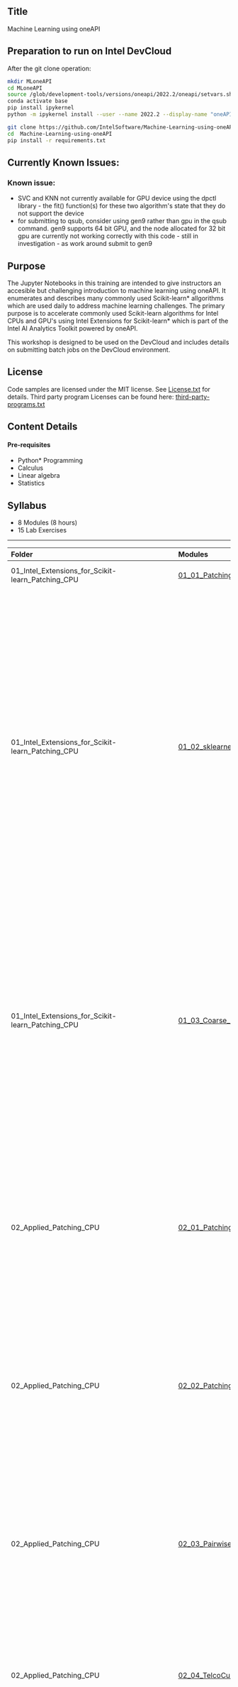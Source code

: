## Title
Machine Learning using oneAPI
  
## Preparation to run on Intel DevCloud

After the git clone operation:

```bash
mkdir MLoneAPI
cd MLoneAPI
source /glob/development-tools/versions/oneapi/2022.2/oneapi/setvars.sh --force
conda activate base
pip install ipykernel
python -m ipykernel install --user --name 2022.2 --display-name "oneAPI 2022.2"

git clone https://github.com/IntelSoftware/Machine-Learning-using-oneAPI.git
cd  Machine-Learning-using-oneAPI
pip install -r requirements.txt
```

## Currently Known Issues:

### Known issue: 
- SVC and KNN not currently available for GPU device using the dpctl library - the fit() function(s) for these two algorithm's state that they do not support the device
- for submitting to qsub, consider using gen9 rather than gpu in the qsub command. gen9 supports 64 bit GPU, and the node allocated for 32 bit gpu are currently not working correctly with this code - still in investigation - as work around submit to gen9


## Purpose
The Jupyter Notebooks in this training are intended to give instructors an accesible but challenging introduction to machine learning using oneAPI.  It enumerates and describes many commonly used Scikit-learn* allgorithms which are used  daily to address machine learning challenges.  The primary purpose is to accelerate commonly used Scikit-learn algorithms for Intel CPUs and GPU's using Intel Extensions for Scikit-learn* which is part of the Intel AI Analytics Toolkit powered by oneAPI.

This workshop is designed to be used on the DevCloud and includes details on submitting batch jobs on the DevCloud environment.

## License  
Code samples 
are licensed under the MIT license. See [License.txt](https://github.com/oneapi-src/oneAPI-samples/blob/master/License.txt) for details.
Third party program Licenses can be found here: [third-party-programs.txt](https://github.com/oneapi-src/oneAPI-samples/blob/master/third-party-programs.txt)

## Content Details

#### Pre-requisites

- Python* Programming
- Calculus
- Linear algebra
- Statistics


## Syllabus

- 8 Modules (8 hours)
- 15 Lab Exercises

-----------------------
| Folder | Modules | Description | Duration |
| :--- | :--- | :------ | :------ |
| 01_Intel_Extensions_for_Scikit-learn_Patching_CPU|[01_01_Patching_Classifier_CPU](01_Intel_Extensions_for_Scikit-learn_Patching_CPU/01_01_Patching_Classifier_CPU.ipynb)| + Apply the simple patch to scikit-learn* KNN.| 15 min |
| 01_Intel_Extensions_for_Scikit-learn_Patching_CPU |[01_02_sklearnex_Motivation_Acceleration.ipynb](01_Intel_Extensions_for_Scikit-learn_Patching_CPU/01_02_sklearnex_Motivation_Acceleration.ipynb)| +Describe the basics of oneAPI AI Kit components, and where the Intel(R) Extensions for scikit-learn* fits in the broader package<br>+ Describe where to download and how to install the oneAPI AI Kit<br>+ Describe the advantages of one specific component of oneAPI AI Kit, Intel(R) Extensions for scikit-learn*, invoked via the sklearnex library<br>+ Apply the patch and unpatch functions with varying granularities including python scripts and also within Jupyter cells -from whole file applications to more surgical patches applied to a single algorithm.<br>+ Enumerate sklearn algorithms which have been optimized.| 15 min |
| 01_Intel_Extensions_for_Scikit-learn_Patching_CPU |[01_03_Coarse_Patching_Strategy.ipynb](01_Intel_Extensions_for_Scikit-learn_Patching_CPU/01_03_Coarse_Patching_Strategy.ipynb)|+ Describe how to import and apply patch_sklearn()<br>+ Describe how to import and apply unpatch_sklearn()<br>+ Describe method & apply the patch to an entire python program<br>+ Describe how to surgically unpatch specific optimized functions if needed<br>+ Describe a patching strategy that ensures that the Intel Extensions for scikit-learn runs as fast or faster than the stock algorithms it replaces<br>+Apply patch methodology to speed up KNN on CovType dataset| 15 min |
| 02_Applied_Patching_CPU |[02_01_Patching_Kmeans_CPU](02_Applied_Patching_CPU/02_01_Patching_Kmeans_CPU.ipynb)| + Describe the value of Intel® Extension for Scikit-learn methodology in extending scikit-learn optimization capabilites.<br> + Name key imports and function calls to use Intel Extension for Scikit-learn to target Kmeans.<br> + Build a Sklearn implementation of Kmeans targeting CPU using patching.<br> + Apply patching with dynamic versus lexical scope approaches.| 20 min |
| 02_Applied_Patching_CPU |[02_02_PatchingSVM_CPU](02_Applied_Patching_CPU/02_02_PatchingSVM_CPU.ipynb)| + Describe how to surgically unpatch specific optimized functions if needed.<br> + Describe differences in patching more globally versus more surgically.<br> + Apply patching to SVC algorithm.<br> + Describe acceleration for the covtype dataset usinf SVC. | 20 min |  
| 02_Applied_Patching_CPU |[02_03_Pairwise_DistanceVectorizedStockSImulationReadPortfolio](02_Applied_Patching_CPU/02_03_Pairwise_DistanceVectorizedStockSImulationReadPortfolio.ipynb)|+ Describe and apply the correct surgical patching method to patch pairwise_distance.<br> + Describe which distance metrics such as 'euclidean', 'mahattan', 'cosine', or 'correlation' are optimized by Intel Extensions for Scikit learn.<br> + Describe the application of pairwise_distance to the problem of finding all time series charts similar to a chosen pattern.| 20 min |
| 02_Applied_Patching_CPU |[02_04_TelcoCustomerChurn_OPTIONAL](02_Applied_Patching_CPU/02_04_TelcoCustomerChurn_OPTIONAL.ipynb)|+ Practicum: Apply patching strategy to Telco Customer churn code.<br> + Apply patch to PCA, DBSCAN, KMEANS, and classifier of your choice.| 20 min |
| 03_Applied_to_Image_Clustering_CPU |[03_01_Practicum_ImageClustering](03_Applied_to_Image_Clustering_CPU/03_01_Practicum_ImageClustering.ipynb)| + Explore and interpret the image dataset.<br> + Apply Intel® Extension for Scikit-learn* patches to Principal Components Analysis (PCA), Kmeans,and DBSCAN algorithms.<br> + Synthesize your understanding- searching for ways to patch or unpatch any applicable cells to maximize the performance of each cell.| 60 min |
| 04_Applied_to_Galaxy_Classification_CPU |[04_01_Practicum_AnalyzeGalaxyBatch](04_Applied_to_Galaxy_Classification_CPU/04_01_Practicum_AnalyzeGalaxyBatch.ipynb)| + Apply Multiple Classification Algorithms with GPU to classify stars belonging to each galaxy within a combined super galaxy to determine most accurate model.<br> + Apply Intel® Extension for Scikit-learn* patch and SYCL context to compute on available GPU resource.<br> Synthesize your compreshension by searching for opportunities in each cell to maximize performance. Investigate adding pairwise distance as a means for all the stars within 3 light years.| 60 min |
| 05_Introduction_dpctl_for_GPU |[05_01_Introduction_simple_gallery_dpctl_for_GPU](05_Introduction_dpctl_for_GPU/05_01_Introduction_simple_gallery_dpctl_for_GPU.ipynb)| + Apply patching while targeting an Intel GPU.<br> + Apply Intel Extension for Scikit-learn to KNeighborsClassifier on Intel GPU.| 30 min |
| 05_Introduction_dpctl_for_GPU|[05_02_PatchingClassifier_GPU](05_Introduction_dpctl_for_GPU/05_02_PatchingClassifier_GPU.ipynb)|+ Describe how to apply dpctl compute follows data in conjuction with patching.<br> + Apply patching to KNN algorithm on covtype dataset.| 20 min |
| 05_Introduction_dpctl_for_GPU|[05_03_Gallery_of_Functions_on_GPU](05_Introduction_dpctl_for_GPU/05_03_Gallery_of_Functions_on_GPU.ipynb)| + Apply the patch functions with varying granularities.<br> + Leverage the Compute Follows Data methodology using Intel DPCTL library to target Intel GPU.<br> + Apply DPCTL and Patching to variety of Scikit-learn Algorithsm in a simple test harness structure.<br> + For the current hardware configurationson the Intel DevCloud - we are NOT focusing on performance.| 30 min |
| 06_Applied_to_Image_Clustering_GPU|[06_01_Practicum_ImageClustering](06_Applied_to_Image_Clustering_GPU/06_01_Practicum_ImageClustering.ipynb)| + Explore and interpret the image dataset.<br> + Apply Intel® Extension for Scikit-learn* patches to Principal Components Analysis (PCA), Kmeans,and DBSCAN algorithms.<br> + Synthesize your understanding- searching for ways to patch or unpatch any applicable cells to maximize the performance of each cell.<br> + Apply a q.sh script to submit a job to another node that has a GPU on Intel DevCloud.| 60 min |  
| 07_Applied_to_Galaxy_Classification_GPU|[07_01_Practicum_AnalyzeGalaxyBatch](07_Applied_to_Galaxy_Classification_GPU/07_01_Practicum_AnalyzeGalaxyBatch.ipynb)| + Apply Multiple Classification Algorithms with GPU to classify stars belonging to each galaxy within a combined super galaxy to determine most accurate model.<br> + Apply Intel® Extension for Scikit-learn* patch and SYCL context to compute on available GPU resource.<br> + Synthesize your compreshension by searching for opportunities in each cell to maximize performance. | 60 min |  
| 08_Introduction_to_Numpy_powered_by_oneAPI|[08_01_Numpy_How_Fast_Are_Numpy_Ops](08_Introduction_to_Numpy_powered_by_oneAPI/08_01_Numpy_How_Fast_Are_Numpy_Ops.ipynb)| + Desribe why replacing inefficient code, such as time consuming loops, wastes resources, and time.<br> + Describe why using Python for highly repetitive small tasks is inefficient.<br> + Describe the additive value of leveraging packages such as Numpy which are powered by oneAPI in a cloud world.<br> + Describe the importance of keeping oneAPI and 3rd party package such as Numpy, Scipy and others is important.<br> + Enumerate ways in which Numpy accelerates code.<br> + Apply loop replacement methodologies in a variety of scenarios.| 60 min | 
| 08_Introduction_to_Numpy_powered_by_oneAPI |[08_02_PandasPoweredBy_oneAPI](08_Introduction_to_Numpy_powered_by_oneAPI/08_02_PandasPoweredBy_oneAPI.ipynb)| + Apply Numpy methods to dramatically speed up certain common Pandas bottlenecks.<br> + Apply WHERE or SELECT in Numpy powered by oneAPI.<br> + Avoid iterrows using Numpy techniques.<br> + Achieve better performacne by converting numerical columns to numpy arrays.| 20 min |  
#### Content Structure

Each module folder has a Jupyter Notebook file (`*.ipynb`), this can be opened in Jupyter Lab to view the training contant, edit code and compile/run. 

## Install Directions

The training content can be accessed locally on the computer after installing necessary tools, or you can directly access using Intel DevCloud without any installation.

#### Local Installation of JupyterLab and oneAPI Tools

The Jupyter Notebooks can be downloaded locally to computer and accessed:
- Install Jupyter Lab on local computer: [Installation Guide](https://jupyterlab.readthedocs.io/en/stable/getting_started/installation.html)
- Install Intel oneAPI Base Toolkit on local computer: [Installation Guide](https://www.intel.com/content/www/us/en/developer/tools/oneapi/base-toolkit-download.html) 
- git clone the repo and access the Notebooks using Jupyter Lab


#### Access using Intel DevCloud

The Jupyter notebooks are tested and can be run on Intel DevCloud without any installation necessary, below are the steps to access these Jupyter notebooks on Intel DevCloud:
1. Register on [Intel DevCloud](https://devcloud.intel.com/oneapi)
2. Login, Get Started and Launch Jupyter Lab
3. Open Terminal in Jupyter Lab and git clone the repo and access the Notebooks
